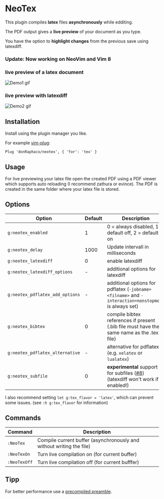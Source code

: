 # NeoTex

This plugin compiles **latex** files **asynchronously** while edditing.

The PDF output gives a **live preview** of your document as you type.

You have the option to **highlight changes** from the previous save using latexdiff.

### Update: Now working on NeoVim and Vim 8

### live preview of a latex document
![Demo1 gif](img/demo_1.gif?raw=true)
### live preview with latexdiff
![Demo2 gif](img/demo_2.gif?raw=true)

## Installation

Install using the plugin manager you like.

For example [vim-plug](https://github.com/junegunn/vim-plug):
```vim
Plug 'donRaphaco/neotex', { 'for': 'tex' }
```

## Usage

For live previewing your latex file open the created PDF using a PDF viewer which supports auto reloading (I recommend zathura or evince).
The PDF is created in the same folder where your latex file is stored.

## Options

| Option                            | Default   | Description                               |
| --------------------------------- | --------- | ----------------------------------------- |
| `g:neotex_enabled`                | 1         | 0 = always disabled, 1 = default off, 2 = default on |
| `g:neotex_delay`                  | 1000      | Update intervall in milliseconds          |
| `g:neotex_latexdiff`              | 0         | enable latexdiff                          |
| `g:neotex_latexdiff_options`      | -         | additional options for latexdiff          |
| `g:neotex_pdflatex_add_options`   | -         | additional options for pdflatex (`-jobname=<filname>` and `-interaction=nonstopmode` is always set) |
| `g:neotex_bibtex`                 | 0         | compile bibtex references if present (.bib file must have the same name as the .tex file) |
| `g:neotex_pdflatex_alternative`   | -         | alternative for pdflatex (e.g. `xelatex` or `lualatex`) |
| `g:neotex_subfile`                | 0         | **experimental** support for subfiles ([#8](https://github.com/donRaphaco/neotex/issues/8)) (latexdiff won't work if enabled!) |

I also recommend setting `let g:tex_flavor = 'latex'`, which can prevent some issues. (see `:h g:tex_flavor` for information)
## Commands

| Command       | Description           |
| ------------- | --------------------- |
| `:NeoTex`     | Compile current buffer (asynchronously and without writing the file) |
| `:NeoTexOn`   | Turn live compilation on (for current buffer) |
| `:NeoTexOff`  | Turn live compilation off (for current bufffer) |

## Tipp

For better performance use a [precompiled preamble](http://tex.stackexchange.com/questions/79493/ultrafast-pdflatex-with-precompiling).
